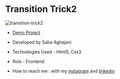 # Transition Trick2
![transition-trick2](https://github.com/Saba-Aghajani-developer/transition-trick2/assets/135870519/e45c9ba6-52f0-4f48-af09-0203fbf6b462)

- [Demo Project](https://saba-aghajani-developer.github.io/transition-trick2/)

- Developed by Saba Aghajani
  
- Technologies Used - Html5, Css3 

- Role - Frontend

- How to reach me : with my [instagram](https://instagram.com/saba_aghajani_web?igshid=ZGUzMzM3NWJiOQ==) and [linkedin](https://www.linkedin.com/in/saba-a-69b608208)
